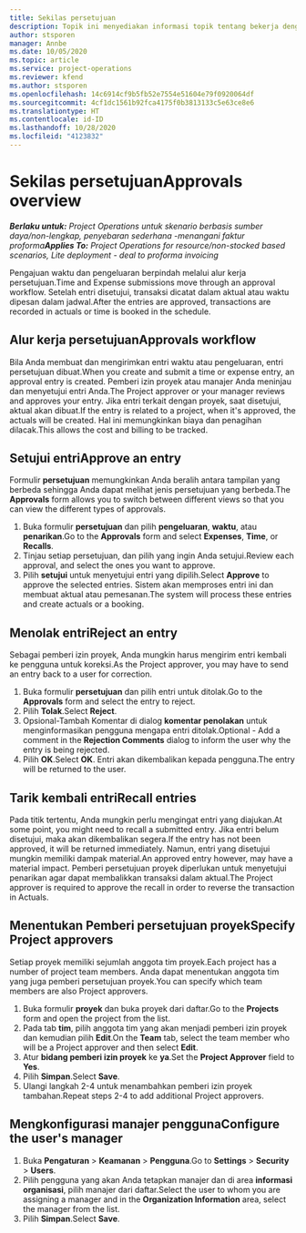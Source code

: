 ```yaml
---
title: Sekilas persetujuan
description: Topik ini menyediakan informasi topik tentang bekerja dengan nilai persetujuan dalam Project Operations.
author: stsporen
manager: Annbe
ms.date: 10/05/2020
ms.topic: article
ms.service: project-operations
ms.reviewer: kfend
ms.author: stsporen
ms.openlocfilehash: 14c6914cf9b5fb52e7554e51604e79f0920064df
ms.sourcegitcommit: 4cf1dc1561b92fca4175f0b3813133c5e63ce8e6
ms.translationtype: HT
ms.contentlocale: id-ID
ms.lasthandoff: 10/28/2020
ms.locfileid: "4123832"
---
```

# <a name="approvals-overview"></a><span data-ttu-id="19847-103">Sekilas persetujuan</span><span class="sxs-lookup"><span data-stu-id="19847-103">Approvals overview</span></span>

<span data-ttu-id="19847-104">_**Berlaku untuk:** Project Operations untuk skenario berbasis sumber daya/non-lengkap, penyebaran sederhana -menangani faktur proforma_</span><span class="sxs-lookup"><span data-stu-id="19847-104">_**Applies To:** Project Operations for resource/non-stocked based scenarios, Lite deployment - deal to proforma invoicing_</span></span>

<span data-ttu-id="19847-105">Pengajuan waktu dan pengeluaran berpindah melalui alur kerja persetujuan.</span><span class="sxs-lookup"><span data-stu-id="19847-105">Time and Expense submissions move through an approval workflow.</span></span> <span data-ttu-id="19847-106">Setelah entri disetujui, transaksi dicatat dalam aktual atau waktu dipesan dalam jadwal.</span><span class="sxs-lookup"><span data-stu-id="19847-106">After the entries are approved, transactions are recorded in actuals or time is booked in the schedule.</span></span>

## <a name="approvals-workflow"></a><span data-ttu-id="19847-107">Alur kerja persetujuan</span><span class="sxs-lookup"><span data-stu-id="19847-107">Approvals workflow</span></span>
<span data-ttu-id="19847-108">Bila Anda membuat dan mengirimkan entri waktu atau pengeluaran, entri persetujuan dibuat.</span><span class="sxs-lookup"><span data-stu-id="19847-108">When you create and submit a time or expense entry, an approval entry is created.</span></span> <span data-ttu-id="19847-109">Pemberi izin proyek atau manajer Anda meninjau dan menyetujui entri Anda.</span><span class="sxs-lookup"><span data-stu-id="19847-109">The Project approver or your manager reviews and approves your entry.</span></span> <span data-ttu-id="19847-110">Jika entri terkait dengan proyek, saat disetujui, aktual akan dibuat.</span><span class="sxs-lookup"><span data-stu-id="19847-110">If the entry is related to a project, when it's approved, the actuals will be created.</span></span> <span data-ttu-id="19847-111">Hal ini memungkinkan biaya dan penagihan dilacak.</span><span class="sxs-lookup"><span data-stu-id="19847-111">This allows the cost and billing to be tracked.</span></span> 

## <a name="approve-an-entry"></a><span data-ttu-id="19847-112">Setujui entri</span><span class="sxs-lookup"><span data-stu-id="19847-112">Approve an entry</span></span>
<span data-ttu-id="19847-113">Formulir **persetujuan** memungkinkan Anda beralih antara tampilan yang berbeda sehingga Anda dapat melihat jenis persetujuan yang berbeda.</span><span class="sxs-lookup"><span data-stu-id="19847-113">The **Approvals** form allows you to switch between different views so that you can view the different types of approvals.</span></span>
  
1. <span data-ttu-id="19847-114">Buka formulir **persetujuan** dan pilih **pengeluaran**, **waktu**, atau **penarikan**.</span><span class="sxs-lookup"><span data-stu-id="19847-114">Go to the **Approvals** form and select **Expenses**, **Time**, or **Recalls**.</span></span>
2. <span data-ttu-id="19847-115">Tinjau setiap persetujuan, dan pilih yang ingin Anda setujui.</span><span class="sxs-lookup"><span data-stu-id="19847-115">Review each approval, and select the ones you want to approve.</span></span>
3. <span data-ttu-id="19847-116">Pilih **setujui** untuk menyetujui entri yang dipilih.</span><span class="sxs-lookup"><span data-stu-id="19847-116">Select **Approve** to approve the selected entries.</span></span>
<span data-ttu-id="19847-117">Sistem akan memproses entri ini dan membuat aktual atau pemesanan.</span><span class="sxs-lookup"><span data-stu-id="19847-117">The system will process these entries and create actuals or a booking.</span></span>

## <a name="reject-an-entry"></a><span data-ttu-id="19847-118">Menolak entri</span><span class="sxs-lookup"><span data-stu-id="19847-118">Reject an entry</span></span>
<span data-ttu-id="19847-119">Sebagai pemberi izin proyek, Anda mungkin harus mengirim entri kembali ke pengguna untuk koreksi.</span><span class="sxs-lookup"><span data-stu-id="19847-119">As the Project approver, you may have to send an entry back to a user for correction.</span></span>
  
1. <span data-ttu-id="19847-120">Buka formulir **persetujuan** dan pilih entri untuk ditolak.</span><span class="sxs-lookup"><span data-stu-id="19847-120">Go to the **Approvals** form and select the entry to reject.</span></span> 
2. <span data-ttu-id="19847-121">Pilih **Tolak**.</span><span class="sxs-lookup"><span data-stu-id="19847-121">Select **Reject**.</span></span>
3. <span data-ttu-id="19847-122">Opsional-Tambah Komentar di dialog **komentar penolakan** untuk menginformasikan pengguna mengapa entri ditolak.</span><span class="sxs-lookup"><span data-stu-id="19847-122">Optional - Add a comment in the **Rejection Comments** dialog to inform the user why the entry is being rejected.</span></span>
4. <span data-ttu-id="19847-123">Pilih **OK**.</span><span class="sxs-lookup"><span data-stu-id="19847-123">Select **OK**.</span></span> <span data-ttu-id="19847-124">Entri akan dikembalikan kepada pengguna.</span><span class="sxs-lookup"><span data-stu-id="19847-124">The entry will be returned to the user.</span></span>
  
## <a name="recall-entries"></a><span data-ttu-id="19847-125">Tarik kembali entri</span><span class="sxs-lookup"><span data-stu-id="19847-125">Recall entries</span></span>
<span data-ttu-id="19847-126">Pada titik tertentu, Anda mungkin perlu mengingat entri yang diajukan.</span><span class="sxs-lookup"><span data-stu-id="19847-126">At some point, you might need to recall a submitted entry.</span></span> <span data-ttu-id="19847-127">Jika entri belum disetujui, maka akan dikembalikan segera.</span><span class="sxs-lookup"><span data-stu-id="19847-127">If the entry has not been approved, it will be returned immediately.</span></span> <span data-ttu-id="19847-128">Namun, entri yang disetujui mungkin memiliki dampak material.</span><span class="sxs-lookup"><span data-stu-id="19847-128">An approved entry however, may have a material impact.</span></span> <span data-ttu-id="19847-129">Pemberi persetujuan proyek diperlukan untuk menyetujui penarikan agar dapat membalikkan transaksi dalam aktual.</span><span class="sxs-lookup"><span data-stu-id="19847-129">The Project approver is required to approve the recall in order to reverse the transaction in Actuals.</span></span>

## <a name="specify-project-approvers"></a><span data-ttu-id="19847-130">Menentukan Pemberi persetujuan proyek</span><span class="sxs-lookup"><span data-stu-id="19847-130">Specify Project approvers</span></span>
<span data-ttu-id="19847-131">Setiap proyek memiliki sejumlah anggota tim proyek.</span><span class="sxs-lookup"><span data-stu-id="19847-131">Each project has a number of project team members.</span></span> <span data-ttu-id="19847-132">Anda dapat menentukan anggota tim yang juga pemberi persetujuan proyek.</span><span class="sxs-lookup"><span data-stu-id="19847-132">You can specify which team members are also Project approvers.</span></span>

1. <span data-ttu-id="19847-133">Buka formulir **proyek** dan buka proyek dari daftar.</span><span class="sxs-lookup"><span data-stu-id="19847-133">Go to the **Projects** form and open the project from the list.</span></span>
2. <span data-ttu-id="19847-134">Pada tab **tim**, pilih anggota tim yang akan menjadi pemberi izin proyek dan kemudian pilih **Edit**.</span><span class="sxs-lookup"><span data-stu-id="19847-134">On the **Team** tab, select the team member who will be a Project approver and then select **Edit**.</span></span>
3. <span data-ttu-id="19847-135">Atur **bidang pemberi izin proyek** ke **ya**.</span><span class="sxs-lookup"><span data-stu-id="19847-135">Set the **Project Approver** field to **Yes**.</span></span>
4. <span data-ttu-id="19847-136">Pilih **Simpan**.</span><span class="sxs-lookup"><span data-stu-id="19847-136">Select **Save**.</span></span>
5. <span data-ttu-id="19847-137">Ulangi langkah 2-4 untuk menambahkan pemberi izin proyek tambahan.</span><span class="sxs-lookup"><span data-stu-id="19847-137">Repeat steps 2-4 to add additional Project approvers.</span></span>

## <a name="configure-the-users-manager"></a><span data-ttu-id="19847-138">Mengkonfigurasi manajer pengguna</span><span class="sxs-lookup"><span data-stu-id="19847-138">Configure the user's manager</span></span>

1. <span data-ttu-id="19847-139">Buka **Pengaturan** > **Keamanan** > **Pengguna**.</span><span class="sxs-lookup"><span data-stu-id="19847-139">Go to **Settings** > **Security** > **Users**.</span></span>
2. <span data-ttu-id="19847-140">Pilih pengguna yang akan Anda tetapkan manajer dan di area **informasi organisasi**, pilih manajer dari daftar.</span><span class="sxs-lookup"><span data-stu-id="19847-140">Select the user to whom you are assigning a manager and in the **Organization Information** area, select the manager from the list.</span></span> 
3. <span data-ttu-id="19847-141">Pilih **Simpan**.</span><span class="sxs-lookup"><span data-stu-id="19847-141">Select **Save**.</span></span>


